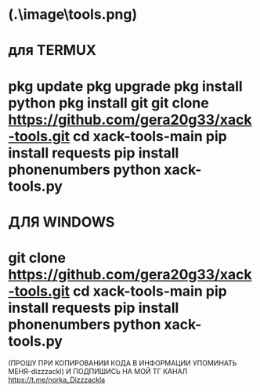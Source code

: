 (.\image\tools.png)
=======================================
для TERMUX
=======================================
pkg update
pkg upgrade
pkg install python
pkg install git
git clone https://github.com/gera20g33/xack-tools.git 
cd xack-tools-main
pip install requests
pip install phonenumbers
python xack-tools.py
==========================================
ДЛЯ WINDOWS
==========================================
git clone https://github.com/gera20g33/xack-tools.git
cd xack-tools-main
pip install requests
pip install phonenumbers
python xack-tools.py
==========================================
(ПРОШУ ПРИ КОПИРОВАНИИ КОДА В ИНФОРМАЦИИ УПОМИНАТЬ МЕНЯ-dizzzackl)
И ПОДПИШИСЬ НА МОЙ ТГ КАНАЛ https://t.me/norka_Dizzzackla
